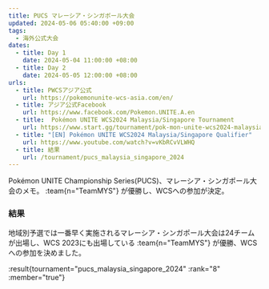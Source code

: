 ```yaml
---
title: PUCS マレーシア・シンガポール大会
updated: 2024-05-06 05:40:00 +09:00
tags:
  - 海外公式大会
dates:
  - title: Day 1
    date: 2024-05-04 11:00:00 +08:00
  - title: Day 2
    date: 2024-05-05 12:00:00 +08:00
urls:
  - title: PWCSアジア公式
    url: https://pokemonunite-wcs-asia.com/en/
  - title: アジア公式Facebook
    url: https://www.facebook.com/Pokemon.UNITE.A.en
  - title:  Pokémon UNITE WCS2024 Malaysia/Singapore Tournament
    url: https://www.start.gg/tournament/pok-mon-unite-wcs2024-malaysia-singapore-tournament-1/details
  - title: "[EN] Pokémon UNITE WCS2024 Malaysia/Singapore Qualifier"
    url: https://www.youtube.com/watch?v=vKbRCvVLWHQ
  - title: 結果
    url: /tournament/pucs_malaysia_singapore_2024
---
```


Pokémon UNITE Championship Series(PUCS)、マレーシア・シンガポール大会のメモ。 :team{n="TeamMYS"} が優勝し、WCSへの参加が決定。

<!-- more -->

### 結果
地域別予選では一番早く実施されるマレーシア・シンガポール大会は24チームが出場し、WCS 2023にも出場している :team{n="TeamMYS"} が優勝、WCSへの参加を決めました。

:result{tournament="pucs_malaysia_singapore_2024" :rank="8" :member="true"}